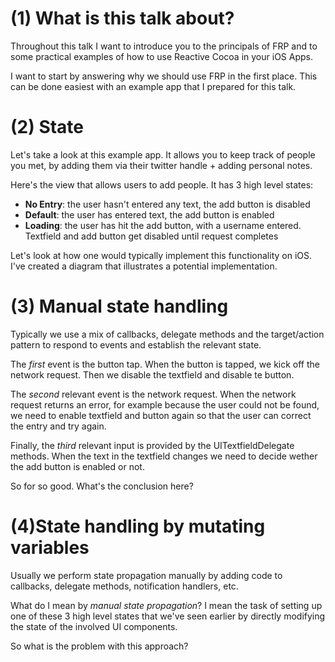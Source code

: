 # (1) What is this talk about?

Throughout this talk I want to introduce you to the principals of FRP and to some practical examples of how to use Reactive Cocoa in your iOS Apps. 

I want to start by answering why we should use FRP in the first place. This can be done easiest with an example app that I prepared for this talk.

# (2) State

Let's take a look at this example app. It allows you to keep track of people you met, by adding them via their twitter handle + adding personal notes.

Here's the view that allows users to add people. It has 3 high level states:

- **No Entry**: the user hasn't entered any text, the add button is disabled
- **Default**: the user has entered text, the add button is enabled
- **Loading**: the user has hit the add button, with a username entered. Textfield and add button get disabled until request completes

Let's look at how one would typically implement this functionality on iOS. I've created a diagram that illustrates a potential implementation.

# (3) Manual state handling

Typically we use a mix of callbacks, delegate methods and the target/action pattern to respond to events and establish the relevant state.

The *first* event is the button tap. When the button is tapped, we kick off the network request. Then we disable the textfield and disable te button.

The *second* relevant event is the network request. When the network request returns an error, for example because the user could not be found, we need to enable textfield and button again so that the user can correct the entry and try again.

Finally, the *third* relevant input is provided by the UITextfieldDelegate methods. When the text in the textfield changes we need to decide wether the add button is enabled or not.

So for so good. What's the conclusion here?

# (4)State handling by mutating variables

Usually we perform state propagation manually by adding code to callbacks, delegate methods, notification handlers, etc. 

What do I mean by *manual state propagation*? I mean the task of setting up one of these 3 high level states that we've seen earlier by directly modifying the state of the involved UI components. 

So what is the problem with this approach?



